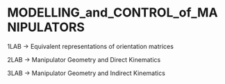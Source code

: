 # MODELLING_and_CONTROL_of_MANIPULATORS

1LAB -> Equivalent representations of orientation matrices

2LAB -> Manipulator Geometry and Direct Kinematics

3LAB -> Manipulator Geometry and Indirect Kinematics
